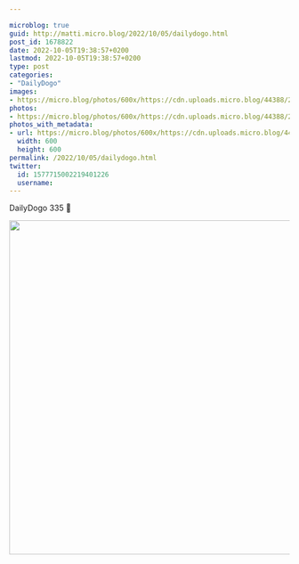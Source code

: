 ```yaml
---

microblog: true
guid: http://matti.micro.blog/2022/10/05/dailydogo.html
post_id: 1678822
date: 2022-10-05T19:38:57+0200
lastmod: 2022-10-05T19:38:57+0200
type: post
categories:
- "DailyDogo"
images:
- https://micro.blog/photos/600x/https://cdn.uploads.micro.blog/44388/2022/c80ce85742.jpg
photos:
- https://micro.blog/photos/600x/https://cdn.uploads.micro.blog/44388/2022/c80ce85742.jpg
photos_with_metadata:
- url: https://micro.blog/photos/600x/https://cdn.uploads.micro.blog/44388/2022/c80ce85742.jpg
  width: 600
  height: 600
permalink: /2022/10/05/dailydogo.html
twitter:
  id: 1577715002219401226
  username:
---
```

DailyDogo 335 🐶

<img src="https://micro.blog/photos/600x/https://blog.martin-haehnel.de/uploads/2022/c80ce85742.jpg" width="600" height="600" alt="" />
